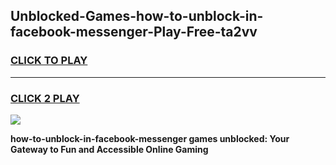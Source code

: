 
## Unblocked-Games-how-to-unblock-in-facebook-messenger-Play-Free-ta2vv
<h3>
<a href="https://premium76.site?title=how-to-unblock-in-facebook-messenger&ref=18A1">CLICK TO PLAY</a></h3>
<hr>

<h3>
<a href="https://premium76.site?title=how-to-unblock-in-facebook-messenger&ref=18A1">CLICK 2 PLAY</a>
  
</h3>

<a href="https://premium76.site?title=how-to-unblock-in-facebook-messenger&ref=18A1"><img src="https://clearcache.store/games.png"></a>


**how-to-unblock-in-facebook-messenger games unblocked: Your Gateway to Fun and Accessible Online Gaming**
